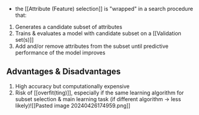 - the [[Attribute (Feature) selection]] is "wrapped" in a search procedure that:
1. Generates a candidate subset of attributes
2. Trains & evaluates a model with candidate subset on a [[Validation set(s)]]
3. Add and/or remove attributes from the subset until predictive performance of the model improves
## Advantages & Disadvantages
1. High accuracy but computationally expensive
2. Risk of [[overfit(ting)]], especially if the same learning algorithm for subset selection & main learning task (if different algorithm $\rightarrow$ less likely)![[Pasted image 20240426174959.png]]